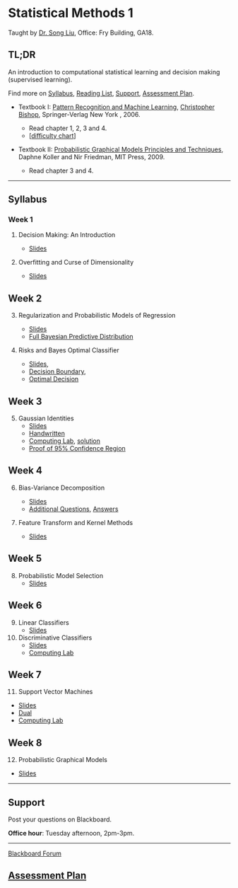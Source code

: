 # Statistical Methods 1

Taught by [Dr. Song Liu](http://allmodelsarewrong.net), Office: Fry Building, GA18. 

## TL;DR
An introduction to computational statistical learning and decision making (supervised learning). 

Find more on 
[Syllabus](#Syllabus), 
[Reading List](#Readings), 
[Support](#Support), 
[Assessment Plan](#Assessment-Plan).

- Textbook I:
[Pattern Recognition and Machine Learning](https://www.microsoft.com/en-us/research/uploads/prod/2006/01/Bishop-Pattern-Recognition-and-Machine-Learning-2006.pdf), [Christopher Bishop](https://www.microsoft.com/en-us/research/people/cmbishop/), Springer-Verlag New York
, 2006. 
  - Read chapter 1, 2, 3 and 4. 
  - [[difficulty chart](https://dominhhai.github.io/en-us/2017/12/ml-prml/#2-1-chapter-1-introduction)]

- Textbook II:
[Probabilistic Graphical Models Principles and Techniques](https://mitpress.mit.edu/books/probabilistic-graphical-models), Daphne Koller and Nir Friedman, MIT Press, 2009. 
  - Read chapter 3 and 4.

------
## Syllabus 

### Week 1
1. Decision Making: An Introduction

   - [Slides](lecs/intro.pdf)

2. Overfitting and Curse of Dimensionality

   - [Slides](lecs/lec2.pdf)

## Week 2
3. Regularization and Probabilistic Models of Regression
   - [Slides](lecs/lec3.pdf)
   - [Full Bayesian Predictive Distribution](lecs/Proof3.pdf)

4. Risks and Bayes Optimal Classifier
   - [Slides](lecs/lec4.pdf), 
   - [Decision Boundary](lecs/decisionboundary_completesqurare.pdf), 
   - [Optimal Decision](lecs/proofs.png)

## Week 3
5. Gaussian Identities
   - [Slides](lecs/summary.pdf)
   - [Handwritten](lecs/handwritten_notes.pdf)
   - [Computing Lab](lecs/cl.pdf), [solution](lecs/homework.Rmd)
   - [Proof of 95% Confidence Region](lecs/nightyfive.pdf)

## Week 4
6. Bias-Variance Decomposition
   - [Slides](lecs/lec7.pdf)
   - [Additional Questions](lecs/additional.pdf), [Answers](/lecs/corollaries.pdf)

7. Feature Transform and Kernel Methods
   - [Slides](lecs/lec8.pdf)


## Week 5
8. Probabilistic Model Selection
   - [Slides](lecs/mosel.pdf)

## Week 6
9. Linear Classifiers
   - [Slides](lecs/lec10.pdf)
10. Discriminative Classifiers
      - [Slides](lecs/lec11.pdf)
      - [Computing Lab](lecs/perceptr.pdf)
 
## Week 7
11. Support Vector Machines
   - [Slides](lecs/lec12.pdf)
   - [Dual](lecs/dual.pdf)
   - [Computing Lab](lecs/CLsvm.pdf)

## Week 8
12. Probabilistic Graphical Models
   - [Slides](lecs/lec13.pdf)

----
## Support
Post your questions on Blackboard.

**Office hour**: Tuesday afternoon, 2pm-3pm. 

----

[Blackboard Forum](https://www.ole.bris.ac.uk/webapps/discussionboard/do/forum?action=list_threads&course_id=_251422_1&nav=discussion_board_entry&conf_id=_456815_1&forum_id=_298144_1)

## [Assessment Plan](SM1_assessment.md)